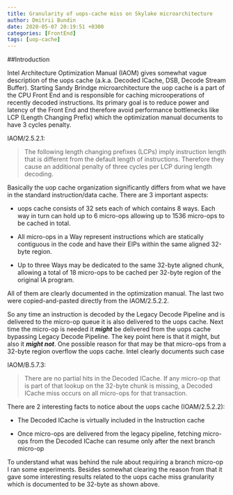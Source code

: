 ```yaml
---
title: Granularity of uops-cache miss on Skylake microarchitecture
author: Dmitrii Bundin
date: 2020-05-07 20:19:51 +0300
categories: [FrontEnd]
tags: [uop-cache]
---
```


##Introduction

Intel Architecture Optimization Manual (IAOM) gives somewhat vague description of the uops cache (a.k.a. Decoded ICache, DSB, Decode Stream Buffer). Starting Sandy Brindge microarchitecture the uop cache is a part of the CPU Front End and is responsible for caching microoperations of recently decoded instructions. Its primary goal is to reduce power and latency of the Front End and therefore avoid performance bottlenecks like LCP (Length Changing Prefix) which the optimization manual documents to have 3 cycles penalty.

IAOM/2.5.2.1:

> The following length changing prefixes (LCPs) imply instruction length that is different from the default
> length of instructions. Therefore they cause an additional penalty of three cycles per LCP during length
> decoding.

Basically the uop cache organization significantly differs from what we have in the standard instruction/data cache. There are 3 important aspects:

 - uops cache consists of 32 sets each of which contains 8 ways. Each way in turn can hold up to 6 micro-ops allowing up to 1536 micro-ops to be cached in total.

 - All micro-ops in a Way represent instructions which are statically contiguous in the code and have their EIPs within the same aligned 32-byte region.

 - Up to three Ways may be dedicated to the same 32-byte aligned chunk, allowing a total of 18 micro-ops to be cached per 32-byte region of the original IA program.

All of them are clearly documented in the optimization manual. The last two were copied-and-pasted directly from the IAOM/2.5.2.2.

So any time an instruction is decoded by the Legacy Decode Pipeline and is delivered to the micro-op queue it is also delivered to the uops cache. Next time the micro-op is needed it ***might*** be delivered from the uops cache bypassing Legacy Decode Pipeline. The key point here is that it might, but also it ***might not***. One possible reason for that may be that micro-ops from a 32-byte region overflow the uops cache. Intel clearly documents such case 

IAOM/B.5.7.3:

> There are no partial hits in the Decoded ICache. If any micro-op that is part of that lookup on the 32-byte
> chunk is missing, a Decoded ICache miss occurs on all micro-ops for that transaction.

There are 2 interesting facts to notice about the uops cache (IOAM/2.5.2.2): 

 - The Decoded ICache is virtually included in the Instruction cache

 - Once micro-ops are delivered from the legacy pipeline, fetching micro-ops from the Decoded ICache can resume only after the next branch micro-op

To understand what was behind the rule about requiring a branch micro-op I ran some experiments. Besides somewhat clearing the reason from that it gave some interesting results related to the uops cache miss granularity which is documented to be 32-byte as shown above.
